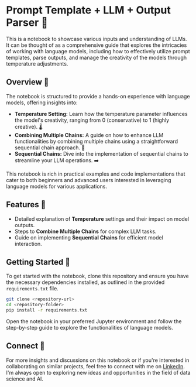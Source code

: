 # Prompt Template + LLM + Output Parser 🚀

This is a notebook to showcase various inputs and understanding of LLMs. It can be thought of as a comprehensive guide that explores the intricacies of working with language models, including how to effectively utilize prompt templates, parse outputs, and manage the creativity of the models through temperature adjustments.

## Overview 📖

The notebook is structured to provide a hands-on experience with language models, offering insights into:

- **Temperature Setting:** Learn how the temperature parameter influences the model's creativity, ranging from 0 (conservative) to 1 (highly creative). 🌡️
- **Combining Multiple Chains:** A guide on how to enhance LLM functionalities by combining multiple chains using a straightforward sequential chain approach. 🔗
- **Sequential Chains:** Dive into the implementation of sequential chains to streamline your LLM operations. ➡️

This notebook is rich in practical examples and code implementations that cater to both beginners and advanced users interested in leveraging language models for various applications.

## Features 🌟

- Detailed explanation of **Temperature** settings and their impact on model outputs.
- Steps to **Combine Multiple Chains** for complex LLM tasks.
- Guide on implementing **Sequential Chains** for efficient model interaction.

## Getting Started 🚀

To get started with the notebook, clone this repository and ensure you have the necessary dependencies installed, as outlined in the provided `requirements.txt` file.

```bash
git clone <repository-url>
cd <repository-folder>
pip install -r requirements.txt
```

Open the notebook in your preferred Jupyter environment and follow the step-by-step guide to explore the functionalities of language models.

## Connect 🤝

For more insights and discussions on this notebook or if you're interested in collaborating on similar projects, feel free to connect with me on [LinkedIn](https://linkedin.com/in/anishmahapatra). I'm always open to exploring new ideas and opportunities in the field of data science and AI.
